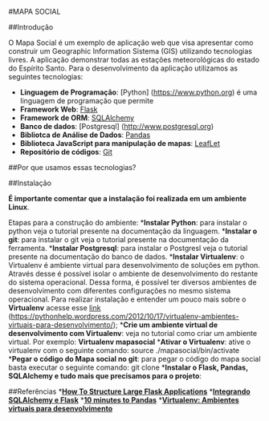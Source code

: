 #MAPA SOCIAL

##Introdução

O Mapa Social é um exemplo de aplicação web que visa apresentar como construir um Geographic Information Sistema (GIS) utilizando tecnologias livres. A aplicação demonstrar todas as estações meteorológicas do estado do Espírito Santo. Para o desenvolvimento da aplicação utilizamos as seguintes tecnologias: 
* __Linguagem de Programação__: [Python] (https://www.python.org) é uma linguagem de programação que permite 
* __Framework Web__: [Flask](http://flask.pocoo.org)
* __Framework de ORM__: [SQLAlchemy](http://www.sqlalchemy.org) 
* __Banco de dados__: [Postgresql] (http://www.postgresql.org) 
* __Bibliotca de Análise de Dados__: [Pandas](http://pandas.pydata.org)
* __Biblioteca JavaScript para manipulação de mapas__: [LeafLet](http://leafletjs.com)
* __Repositório de códigos__: [Git](https://git-scm.com)

##Por que usamos essas tecnologias?

##Instalação

__É importante comentar que a instalação foi realizada em um ambiente Linux__.

Etapas para a construção do ambiente:
*__Instalar Python__: para instalar o python veja o tutorial presente na documentação da linguagem.
*__Instalar o git__: para instalar o git veja o tutorial presente na documentação da ferramenta.
*__Instalar Postgresql__: para instalar o Postgresl veja o tutorial presente na documentação do banco de dados.
*__Instalar Virtualenv__: o Virtualenv é ambiente virtual para desenvolvimento de soluções em python. Através desse é possível isolar o ambiente de desenvolvimento do restante do sistema operacional. Dessa forma, é possível ter diversos ambientes de desenvolvimento com diferentes configurações no mesmo sistema operacional. Para realizar instalação e entender um pouco mais sobre o __Virtualenv__ acesse esse [link](https://pythonhelp.wordpress.com/2012/10/17/virtualenv-ambientes-virtuais-para-desenvolvimento/) (https://pythonhelp.wordpress.com/2012/10/17/virtualenv-ambientes-virtuais-para-desenvolvimento/);
*__Crie um ambiente virtual de desenvolvimento com Virtualenv__: veja no tutorial como criar um ambiente virtual. Por exemplo: __Virtualenv mapasocial__
*__Ativar o Virtualenv__: ative o virtualenv com o seguinte comando: source ./mapasocial/bin/activate
*__Pegar o código do Mapa social no git__: para pegar o código do mapa social basta executar o seguinte comando: git clone 
*__Instalar o Flask, Pandas, SQLAlchemy e tudo mais que precisamos para o projeto__:




##Referências
*[__How To Structure Large Flask Applications__](https://www.digitalocean.com/community/tutorials/how-to-structure-large-flask-applications)
*[__Integrando SQLAlchemy e Flask__](https://pythonhosted.org/Flask-SQLAlchemy/quickstart.html)
*[__10 minutes to Pandas__](http://pandas.pydata.org/pandas-docs/stable/10min.html)
*[__Virtualenv: Ambientes virtuais para desenvolvimento__](https://pythonhelp.wordpress.com/2012/10/17/virtualenv-ambientes-virtuais-para-desenvolvimento/)


